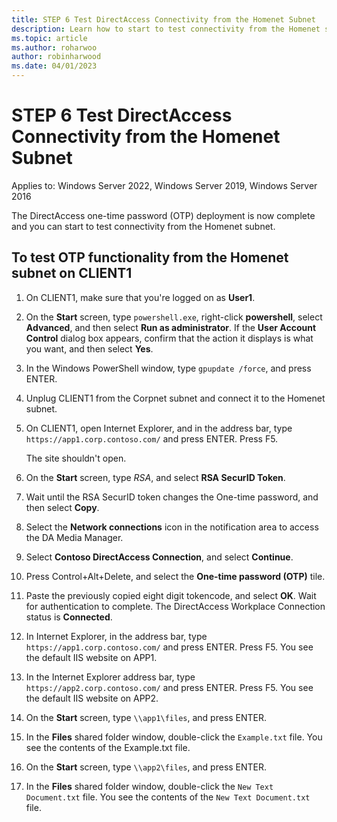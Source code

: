 ```yaml
---
title: STEP 6 Test DirectAccess Connectivity from the Homenet Subnet
description: Learn how to start to test connectivity from the Homenet subnet.
ms.topic: article
ms.author: roharwoo
author: robinharwood
ms.date: 04/01/2023
---
```

# STEP 6 Test DirectAccess Connectivity from the Homenet Subnet

Applies to: Windows Server 2022, Windows Server 2019, Windows Server 2016

The DirectAccess one-time password (OTP) deployment is now complete and you can start to test connectivity from the Homenet subnet.

## To test OTP functionality from the Homenet subnet on CLIENT1

1. On CLIENT1, make sure that you're logged on as **User1**.

1. On the **Start** screen, type `powershell.exe`, right-click **powershell**, select **Advanced**, and then select **Run as administrator**. If the **User Account Control** dialog box appears, confirm that the action it displays is what you want, and then select **Yes**.

1. In the Windows PowerShell window, type `gpupdate /force`, and press ENTER.

1. Unplug CLIENT1 from the Corpnet subnet and connect it to the Homenet subnet.

1. On CLIENT1, open Internet Explorer, and in the address bar, type `https://app1.corp.contoso.com/` and press ENTER. Press F5.

   The site shouldn't open.

1. On the **Start** screen, type _RSA_, and select **RSA SecurID Token**.

1. Wait until the RSA SecurID token changes the One-time password, and then select **Copy**.

1. Select the **Network connections** icon in the notification area to access the DA Media Manager.

1. Select **Contoso DirectAccess Connection**, and select **Continue**.

1. Press Control+Alt+Delete, and select the **One-time password (OTP)** tile.

1. Paste the previously copied eight digit tokencode, and select **OK**. Wait for authentication to complete. The DirectAccess Workplace Connection status is **Connected**.

1. In Internet Explorer, in the address bar, type `https://app1.corp.contoso.com/` and press ENTER. Press F5. You see the default IIS website on APP1.

1. In the Internet Explorer address bar, type `https://app2.corp.contoso.com/` and press ENTER. Press F5. You see the default IIS website on APP2.

1. On the **Start** screen, type `\\app1\files`, and press ENTER.

1. In the **Files** shared folder window, double-click the `Example.txt` file. You see the contents of the Example.txt file.

1. On the **Start** screen, type `\\app2\files`, and press ENTER.

1. In the **Files** shared folder window, double-click the `New Text Document.txt` file. You see the contents of the `New Text Document.txt` file.
